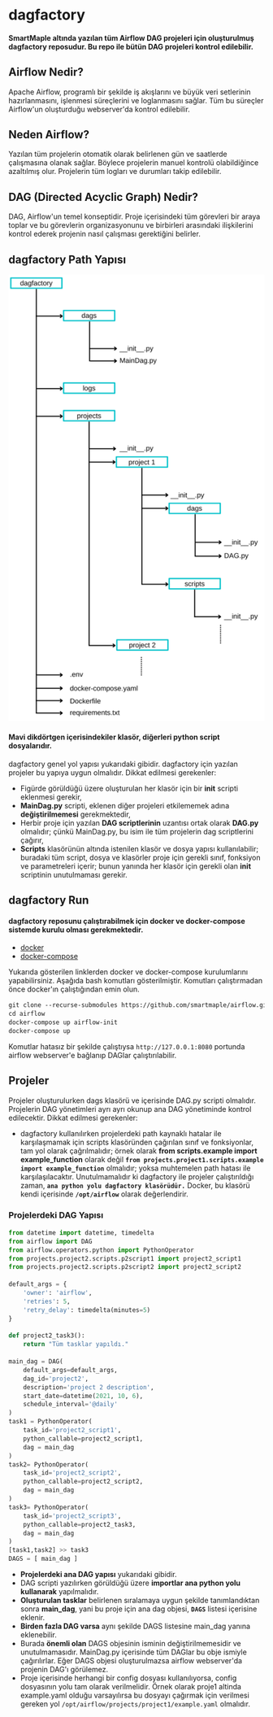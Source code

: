 # dagfactory
#### SmartMaple altında yazılan tüm Airflow DAG projeleri için oluşturulmuş dagfactory reposudur. Bu repo ile bütün DAG projeleri kontrol edilebilir.

## Airflow Nedir?
Apache Airflow, programlı bir şekilde iş akışlarını ve büyük veri setlerinin hazırlanmasını, işlenmesi süreçlerini ve loglanmasını sağlar. Tüm bu süreçler Airflow'un oluşturduğu webserver'da kontrol edilebilir.

## Neden Airflow?
Yazılan tüm projelerin otomatik olarak belirlenen gün ve saatlerde çalışmasına olanak sağlar. Böylece projelerin manuel kontrolü olabildiğince azaltılmış olur. Projelerin tüm logları ve durumları takip edilebilir. 

## DAG (Directed Acyclic Graph) Nedir?
DAG, Airflow'un temel konseptidir. Proje içerisindeki tüm görevleri bir araya toplar ve bu görevlerin organizasyonunu ve birbirleri arasındaki ilişkilerini kontrol ederek projenin nasıl çalışması gerektiğini belirler.

## dagfactory Path Yapısı
![dagfactory path yapısı](images/dagfactory.png "dagfactory")
#### Mavi dikdörtgen içerisindekiler klasör, diğerleri python script dosyalarıdır.
dagfactory genel yol yapısı yukarıdaki gibidir. dagfactory için yazılan projeler bu yapıya uygun olmalıdır. Dikkat edilmesi gerekenler:
  * Figürde görüldüğü üzere oluşturulan her klasör için bir **init** scripti eklenmesi gerekir,
  * **MainDag.py** scripti, eklenen diğer projeleri etkilememek adına **değiştirilmemesi** gerekmektedir,
  * Herbir proje için yazılan **DAG scriptlerinin** uzantısı ortak olarak **DAG.py** olmalıdır; çünkü MainDag.py, bu isim ile tüm projelerin dag scriptlerini çağırır,
  * **Scripts** klasörünün altında istenilen klasör ve dosya yapısı kullanılabilir; buradaki tüm script, dosya ve klasörler proje için gerekli sınıf, fonksiyon ve parametreleri içerir; bunun yanında her klasör için gerekli olan **init** scriptinin unutulmaması gerekir.
  
 ## dagfactory Run
 #### dagfactory reposunu çalıştırabilmek için docker ve docker-compose sistemde kurulu olması gerekmektedir. 
  * [docker](https://docs.docker.com/engine/install/) 
  * [docker-compose](https://docs.docker.com/compose/install/)
  
Yukarıda gösterilen linklerden docker ve docker-compose kurulumlarını yapabilirsiniz. Aşağıda bash komutları gösterilmiştir. Komutları çalıştırmadan önce docker'ın çalıştığından emin olun.

```diff
git clone --recurse-submodules https://github.com/smartmaple/airflow.git
cd airflow
docker-compose up airflow-init
docker-compose up
```
Komutlar hatasız bir şekilde çalıştıysa ```http://127.0.0.1:8080``` portunda airflow webserver'e bağlanıp DAGlar çalıştırılabilir.

## Projeler
Projeler oluşturulurken dags klasörü ve içerisinde DAG.py scripti olmalıdır. Projelerin DAG yönetimleri ayrı ayrı okunup ana DAG yönetiminde kontrol edilecektir.
Dikkat edilmesi gerekenler:
  * dagfactory kullanılırken projelerdeki path kaynaklı hatalar ile karşılaşmamak için scripts klasöründen çağırılan sınıf ve fonksiyonlar, tam yol olarak çağrılmalıdır; örnek olarak  **from scripts.example import example_function** olarak değil **```from projects.project1.scripts.example import example_function```** olmalıdır; yoksa muhtemelen path hatası ile karşılaşılacaktır. Unutulmamalıdır ki dagfactory ile projeler çalıştırıldığı zaman, **```ana python yolu dagfactory klasörüdür.```** Docker, bu klasörü kendi içerisinde **```/opt/airflow```** olarak değerlendirir.
### Projelerdeki DAG Yapısı
```python
from datetime import datetime, timedelta
from airflow import DAG
from airflow.operators.python import PythonOperator
from projects.project2.scripts.p2script1 import project2_script1
from projects.project2.scripts.p2script2 import project2_script2

default_args = {
    'owner': 'airflow',
    'retries': 5,
    'retry_delay': timedelta(minutes=5)
}

def project2_task3():
    return "Tüm tasklar yapıldı."

main_dag = DAG(
    default_args=default_args,
    dag_id='project2',
    description='project 2 description',
    start_date=datetime(2021, 10, 6),
    schedule_interval='@daily'
)
task1 = PythonOperator(
    task_id='project2_script1',
    python_callable=project2_script1,
    dag = main_dag
)
task2= PythonOperator(
    task_id='project2_script2',
    python_callable=project2_script2,
    dag = main_dag
)
task3= PythonOperator(
    task_id='project2_script3',
    python_callable=project2_task3,
    dag = main_dag
)
[task1,task2] >> task3
DAGS = [ main_dag ]
```
  * **Projelerdeki ana DAG yapısı** yukarıdaki gibidir.
  * DAG scripti yazılırken görüldüğü üzere **importlar ana python yolu kullanarak** yapılmalıdır.
  * **Oluşturulan tasklar** belirlenen sıralamaya uygun şekilde tanımlandıktan sonra **main_dag**, yani bu proje için ana dag objesi, **```DAGS```** listesi içerisine eklenir.
  * **Birden fazla DAG varsa** aynı şekilde DAGS listesine main_dag yanına eklenebilir.
  * Burada **önemli olan** DAGS objesinin isminin değiştirilmemesidir ve unutulmamasıdır. MainDag.py içerisinde tüm DAGlar bu obje ismiyle çağırılırlar. Eğer DAGS objesi oluşturulmazsa airflow webserver'da projenin DAG'ı görülemez.
  *  Proje içerisinde herhangi bir config dosyası kullanılıyorsa, config dosyasının yolu tam olarak verilmelidir. Örnek olarak proje1 altinda example.yaml olduğu varsayılırsa bu dosyayı çağırmak için verilmesi gereken yol ```/opt/airflow/projects/project1/example.yaml``` olmalıdır.

  
